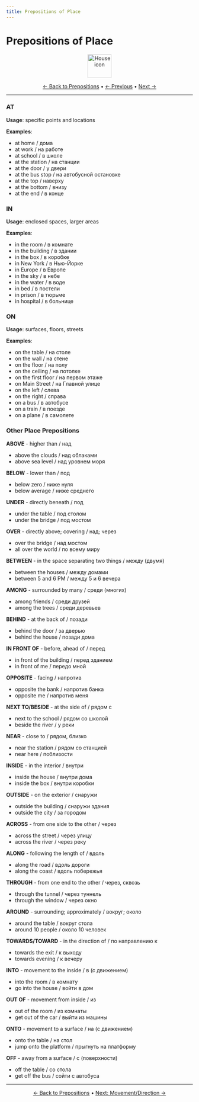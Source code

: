 ```yaml
---
title: Prepositions of Place
---
```


# Prepositions of Place

<div align="center" markdown="1">
  <img src="https://cdn.jsdelivr.net/gh/twitter/twemoji@14.0.2/assets/72x72/1f3e0.png" alt="House icon" width="64">
</div>

<div align="center" markdown="1">

[← Back to Prepositions](./README.md) • [← Previous](01-time.md) • [Next →](03-movement-direction.md)

</div>

---


### AT
**Usage**: specific points and locations

**Examples**:
- at home / дома
- at work / на работе
- at school / в школе
- at the station / на станции
- at the door / у двери
- at the bus stop / на автобусной остановке
- at the top / наверху
- at the bottom / внизу
- at the end / в конце

### IN
**Usage**: enclosed spaces, larger areas

**Examples**:
- in the room / в комнате
- in the building / в здании
- in the box / в коробке
- in New York / в Нью-Йорке
- in Europe / в Европе
- in the sky / в небе
- in the water / в воде
- in bed / в постели
- in prison / в тюрьме
- in hospital / в больнице

### ON
**Usage**: surfaces, floors, streets

**Examples**:
- on the table / на столе
- on the wall / на стене
- on the floor / на полу
- on the ceiling / на потолке
- on the first floor / на первом этаже
- on Main Street / на Главной улице
- on the left / слева
- on the right / справа
- on a bus / в автобусе
- on a train / в поезде
- on a plane / в самолете

### Other Place Prepositions

**ABOVE** - higher than / над
- above the clouds / над облаками
- above sea level / над уровнем моря

**BELOW** - lower than / под
- below zero / ниже нуля
- below average / ниже среднего

**UNDER** - directly beneath / под
- under the table / под столом
- under the bridge / под мостом

**OVER** - directly above; covering / над; через
- over the bridge / над мостом
- all over the world / по всему миру

**BETWEEN** - in the space separating two things / между (двумя)
- between the houses / между домами
- between 5 and 6 PM / между 5 и 6 вечера

**AMONG** - surrounded by many / среди (многих)
- among friends / среди друзей
- among the trees / среди деревьев

**BEHIND** - at the back of / позади
- behind the door / за дверью
- behind the house / позади дома

**IN FRONT OF** - before, ahead of / перед
- in front of the building / перед зданием
- in front of me / передо мной

**OPPOSITE** - facing / напротив
- opposite the bank / напротив банка
- opposite me / напротив меня

**NEXT TO/BESIDE** - at the side of / рядом с
- next to the school / рядом со школой
- beside the river / у реки

**NEAR** - close to / рядом, близко
- near the station / рядом со станцией
- near here / поблизости

**INSIDE** - in the interior / внутри
- inside the house / внутри дома
- inside the box / внутри коробки

**OUTSIDE** - on the exterior / снаружи
- outside the building / снаружи здания
- outside the city / за городом

**ACROSS** - from one side to the other / через
- across the street / через улицу
- across the river / через реку

**ALONG** - following the length of / вдоль
- along the road / вдоль дороги
- along the coast / вдоль побережья

**THROUGH** - from one end to the other / через, сквозь
- through the tunnel / через туннель
- through the window / через окно

**AROUND** - surrounding; approximately / вокруг; около
- around the table / вокруг стола
- around 10 people / около 10 человек

**TOWARDS/TOWARD** - in the direction of / по направлению к
- towards the exit / к выходу
- towards evening / к вечеру

**INTO** - movement to the inside / в (с движением)
- into the room / в комнату
- go into the house / войти в дом

**OUT OF** - movement from inside / из
- out of the room / из комнаты
- get out of the car / выйти из машины

**ONTO** - movement to a surface / на (с движением)
- onto the table / на стол
- jump onto the platform / прыгнуть на платформу

**OFF** - away from a surface / с (поверхности)
- off the table / со стола
- get off the bus / сойти с автобуса

---

<div align="center" markdown="1">

[← Back to Prepositions](./README.md) • [Next: Movement/Direction →](03-movement-direction.md)

</div>
